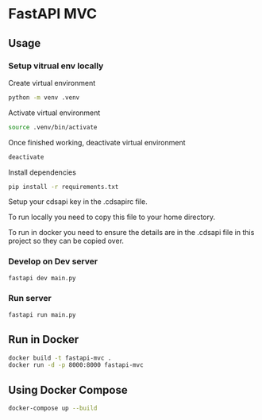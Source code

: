 # FastAPI MVC

## Usage

### Setup vitrual env locally

Create virtual environment

```bash
python -m venv .venv
```

Activate virtual environment

```bash
source .venv/bin/activate
```

Once finished working, deactivate virtual environment

```bash
deactivate
```

Install dependencies

```bash
pip install -r requirements.txt
```

Setup your cdsapi key in the .cdsapirc file.

To run locally you need to copy this file to your home directory.

To run in docker you need to ensure the details are in the .cdsapi file in this project so they can be copied over.

### Develop on Dev server

```bash
fastapi dev main.py
```

### Run server

```bash
fastapi run main.py
```

## Run in Docker

```bash
docker build -t fastapi-mvc .
docker run -d -p 8000:8000 fastapi-mvc
```

## Using Docker Compose

```bash
docker-compose up --build
```



